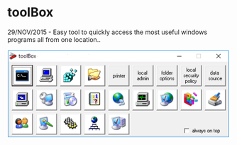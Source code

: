# toolBox
 29/NOV/2015 - Easy tool to quickly access the most useful windows programs all from one location..

![Screenshot](toolBox-screenshot.PNG)
